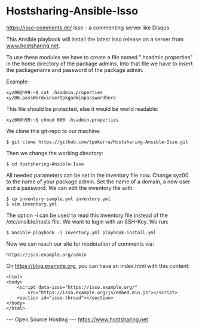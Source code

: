 Hostsharing-Ansible-Isso
========================

https://isso-comments.de/ Isso - a commenting server like Disqus

This Ansible playbook will install the latest Isso release on a server from www.hostsharing.net.

To use these modules we have to create a file named ".hsadmin.properties" in the home directory of the package admins. Into that file we have to insert the packagename and password of the package admin. 

Example:

    xyz00@h99:~$ cat .hsadmin.properties 
    xyz00.passWord=insertpkgadminpasswordhere

This file should be protected, else it would be world readable:

    xyz00@h99:~$ chmod 600 .hsadmin.properties

We clone this git-repo to our machine:

    $ git clone https://github.com/tpokorra/Hostsharing-Ansible-Isso.git

Then we change the working directory:

    $ cd Hostsharing-Ansible-Isso

All needed parameters can be set in the inventory file now. Change xyz00 to the name of your package admin. Set the name of a domain, a new user and a password. We can edit the inventory file with:

    $ cp inventory-sample.yml inventory.yml
    $ vim inventory.yml
    
The option -i can be used to read this inventory file instead of the /etc/ansible/hosts file. We want to login with an SSH-Key. We run:

    $ ansible-playbook -i inventory.yml playbook-install.yml

Now we can reach our site for moderation of comments via:

    https://isso.example.org/admin

On https://blog.example.org, you can have an index.html with this content:

    <html>
    <body>
        <script data-isso="https://isso.example.org/"
            src="https://isso.example.org/js/embed.min.js"></script>
        <section id="isso-thread"></section>
    </body>
    </html>

--- Open Source Hosting ---
 https://www.hostsharing.net
